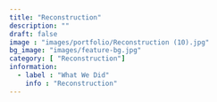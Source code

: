 ```yaml
---
title: "Reconstruction"
description: ""
draft: false
image : "images/portfolio/Reconstruction (10).jpg"
bg_image: "images/feature-bg.jpg"
category: [ "Reconstruction"]
information:
  - label : "What We Did"
    info : "Reconstruction"
---
```



